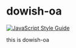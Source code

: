 # dowish-oa
[![JavaScript Style Guide](https://img.shields.io/badge/code_style-standard-brightgreen.svg)](https://standardjs.com)

this is dowish-oa
